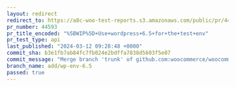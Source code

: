 ```yaml
---
layout: redirect
redirect_to: https://a8c-woo-test-reports.s3.amazonaws.com/public/pr/44593/api/index.html
pr_number: 44593
pr_title_encoded: "%5BWIP%5D+Use+wordpress+6.5+for+the+test+env"
pr_test_type: api
last_published: "2024-03-12 09:28:48 +0000"
commit_sha: b3e1fb7ab84fc7fb024e2bdffa7838d5603f5e07
commit_message: "Merge branch 'trunk' of github.com:woocommerce/woocommerce into add/w…"
branch_name: add/wp-env-6.5
passed: true
---
```

